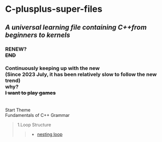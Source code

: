 # C-plusplus-super-files
## ***A universal learning file containing C++from beginners to kernels***
### RENEW?<br/>**~~END~~**
### Continuously keeping up with the new<br/>**(Since 2023 July, it has been relatively slow to follow the new trend)<br/>why?<br/>~~I want to play games~~<br/><br/>**
Start Theme<br/>
Fundamentals of C++ Grammar<br/>
> 1.Loop Structure
>> + [nesting loop](https://github.com/super-yjt/My--C-plusplus-super-files/blob/main/Loop%20Structure/nesting%20loop.cpp)
